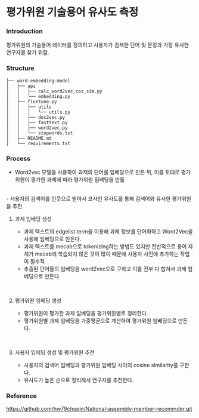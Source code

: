 # 평가위원 기술용어 유사도 측정

### Introduction
평가위원의 기술용어 데이터를 정의하고 사용자가 검색한 단어 및 문장과 가장 유사한 연구자를 찾기 위함.

### Structure
```
├── word-embedding-model
│   ├── api
│   │   ├── calc_word2vec_cos_sim.py
│   │   └── embedding.py
│   ├── finetune.py
│   │   ├── utils
│   │   │   └── utils.py
│   │   ├── doc2vec.py
│   │   ├── fasttext.py
│   │   ├── word2vec.py
│   │   └── stopwords.txt
│   ├── README.md
│   └── requirements.txt
```

### Process
- Word2vec 모델을 사용하여 과제의 단어를 임베딩으로 만든 뒤, 이를 토대로 평가위원이 평가한 과제에 따라 평가위원 임베딩을 만듦 
<br>
- 사용자의 검색어를 인풋으로 받아서 코사인 유사도를 통해 검색어와 유사한 평가위원을 추천

<br>

1.	과제 임베딩 생성 <br>

    - 과제 텍스트의 edgelist term을 이용해 과제 정보를 단어화하고 Word2Vec을 사용해 임베딩으로 만든다. <br>
    - 과제 텍스트를 mecab으로 tokenizing하는 방법도 있지만 전반적으로 용어 자체가 mecab에 학습되지 않은 것이 많이 때문에 사용자 사전에 추가하는 작업이 필수적 <br>
    - 추출된 단어들의 임베딩을 word2vec으로 구하고 이를 전부 다 합쳐서 과제 임베딩으로 만든다. <br>

<br>

2.	평가위원 임베딩 생성

    - 평가위원이 평가한 과제 임베딩을 평가위원별로 정리한다.
    - 평가위원별 과제 임베딩을 가중평균으로 계산하여 평가위원 임베딩으로 만든다.

<br>

3.	사용자 임베딩 생성 및 평가위원 추천

    - 사용자의 검색어 임베딩과 평가위원 임베딩 사이의 cosine similarity를 구한다.
    - 유사도가 높은 순으로 정리해서 연구자를 추천한다.

### Reference
https://github.com/hw79chopin/National-assembly-member-recommder.git